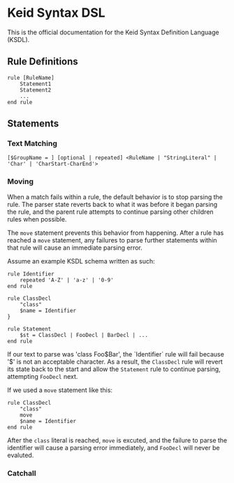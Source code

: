 # Keid Syntax DSL

This is the official documentation for the Keid Syntax Definition Language (KSDL).

## Rule Definitions

```ksdl
rule [RuleName]
    Statement1
    Statement2
    ...
end rule
```

## Statements

### Text Matching

```ksdl
[$GroupName = ] [optional | repeated] <RuleName | "StringLiteral" | 'Char' | 'CharStart-CharEnd'>
```

### Moving

When a match fails within a rule, the default behavior is to stop parsing the rule. The parser state reverts back to what it was before it began parsing the rule, and the parent rule attempts to continue parsing other children rules when possible.

The `move` statement prevents this behavior from happening. After a rule has reached a `move` statement, any failures to parse further statements within that rule will cause an immediate parsing error.

Assume an example KSDL schema written as such:

```ksdl
rule Identifier
    repeated 'A-Z' | 'a-z' | '0-9'
end rule

rule ClassDecl
    "class"
    $name = Identifier
}

rule Statement
    $st = ClassDecl | FooDecl | BarDecl | ...
end rule
```

If our text to parse was 'class Foo$Bar', the `Identifier` rule will fail because '$' is not an acceptable character. As a result, the `ClassDecl` rule will revert its state back to the start and allow the `Statement` rule to continue parsing, attempting `FooDecl` next.

If we used a `move` statement like this:

```ksdl
rule ClassDecl
    "class"
    move
    $name = Identifier
end rule
```

After the `class` literal is reached, `move` is excuted, and the failure to parse the identifier will cause a parsing error immediately, and `FooDecl` will never be evaluted.

### Catchall
